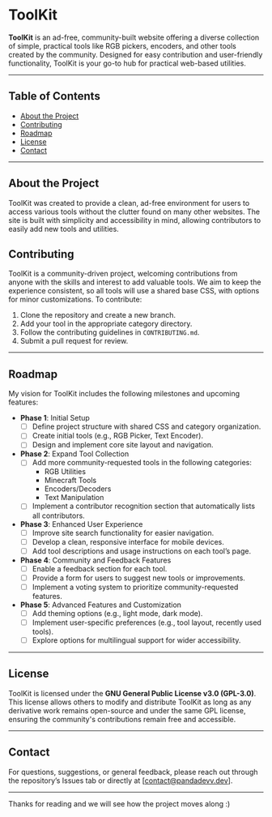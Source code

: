 # ToolKit

**ToolKit** is an ad-free, community-built website offering a diverse collection of simple, practical tools like RGB pickers, encoders, and other tools created by the community. Designed for easy contribution and user-friendly functionality, ToolKit is your go-to hub for practical web-based utilities.

---

## Table of Contents
- [About the Project](#about-the-project)
- [Contributing](#contributing)
- [Roadmap](#roadmap)
- [License](#license)
- [Contact](#contact)

---

## About the Project

ToolKit was created to provide a clean, ad-free environment for users to access various tools without the clutter found on many other websites. The site is built with simplicity and accessibility in mind, allowing contributors to easily add new tools and utilities.

## Contributing

ToolKit is a community-driven project, welcoming contributions from anyone with the skills and interest to add valuable tools. We aim to keep the experience consistent, so all tools will use a shared base CSS, with options for minor customizations. To contribute:
1. Clone the repository and create a new branch.
2. Add your tool in the appropriate category directory.
3. Follow the contributing guidelines in `CONTRIBUTING.md`.
4. Submit a pull request for review.

---

## Roadmap

My vision for ToolKit includes the following milestones and upcoming features:

- **Phase 1**: Initial Setup
  - [ ] Define project structure with shared CSS and category organization.
  - [ ] Create initial tools (e.g., RGB Picker, Text Encoder).
  - [ ] Design and implement core site layout and navigation.

- **Phase 2**: Expand Tool Collection
  - [ ] Add more community-requested tools in the following categories:
    - RGB Utilities
    - Minecraft Tools
    - Encoders/Decoders
    - Text Manipulation
  - [ ] Implement a contributor recognition section that automatically lists all contributors.

- **Phase 3**: Enhanced User Experience
  - [ ] Improve site search functionality for easier navigation.
  - [ ] Develop a clean, responsive interface for mobile devices.
  - [ ] Add tool descriptions and usage instructions on each tool’s page.

- **Phase 4**: Community and Feedback Features
  - [ ] Enable a feedback section for each tool.
  - [ ] Provide a form for users to suggest new tools or improvements.
  - [ ] Implement a voting system to prioritize community-requested features.

- **Phase 5**: Advanced Features and Customization
  - [ ] Add theming options (e.g., light mode, dark mode).
  - [ ] Implement user-specific preferences (e.g., tool layout, recently used tools).
  - [ ] Explore options for multilingual support for wider accessibility.

---

## License

ToolKit is licensed under the **GNU General Public License v3.0 (GPL-3.0)**. This license allows others to modify and distribute ToolKit as long as any derivative work remains open-source and under the same GPL license, ensuring the community's contributions remain free and accessible.

---

## Contact

For questions, suggestions, or general feedback, please reach out through the repository’s Issues tab or directly at [contact@pandadevv.dev].

---

Thanks for reading and we will see how the project moves along :)
